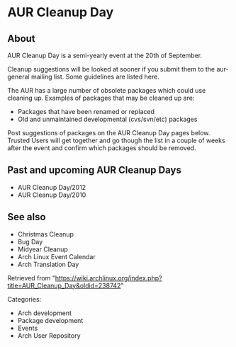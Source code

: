 AUR Cleanup Day
===============

About
-----

AUR Cleanup Day is a semi-yearly event at the 20th of September.

Cleanup suggestions will be looked at sooner if you submit them to the
aur-general mailing list. Some guidelines are listed here.

The AUR has a large number of obsolete packages which could use cleaning
up. Examples of packages that may be cleaned up are:

-   Packages that have been renamed or replaced
-   Old and unmaintained developmental (cvs/svn/etc) packages

Post suggestions of packages on the AUR Cleanup Day pages below. Trusted
Users will get together and go though the list in a couple of weeks
after the event and confirm which packages should be removed.

Past and upcoming AUR Cleanup Days
----------------------------------

-   AUR Cleanup Day/2012
-   AUR Cleanup Day/2010

See also
--------

-   Christmas Cleanup
-   Bug Day
-   Midyear Cleanup
-   Arch Linux Event Calendar
-   Arch Translation Day

Retrieved from
"https://wiki.archlinux.org/index.php?title=AUR_Cleanup_Day&oldid=238742"

Categories:

-   Arch development
-   Package development
-   Events
-   Arch User Repository
